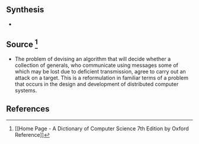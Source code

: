## Synthesis
- 
## Source [^1]
- The problem of devising an algorithm that will decide whether a collection of generals, who communicate using messages some of which may be lost due to deficient transmission, agree to carry out an attack on a target. This is a reformulation in familiar terms of a problem that occurs in the design and development of distributed computer systems.
## References

[^1]: [[Home Page - A Dictionary of Computer Science 7th Edition by Oxford Reference]]